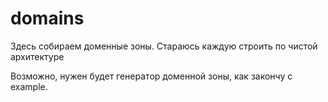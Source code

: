 # domains

Здесь собираем доменные зоны. Стараюсь каждую строить по чистой архитектуре

Возможно, нужен будет генератор доменной зоны, как закончу с example.
